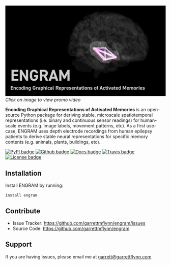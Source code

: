 [![Promo video](docs/source/images/EngramPromo.png)](https://youtu.be/axIlS-cYoX4)
*Click on image to view promo video*

**Encoding Graphical Representations of Activated Memories**
is an open-source Python package for deriving stable. microscale spatiotemporal representations (i.e. binary and continuous sensor readings) for human-scale events (e.g. image labels, movement patterns, etc). As a first use-case, ENGRAM uses depth electrode recordings from human epilepsy patients to derive stable neural representations for specific memory contents (e.g. animals, plants, buildings, etc).

[![PyPI badge](https://img.shields.io/pypi/v/engram.svg?logo=python&logoColor=white)](https://pypi.org/project/engram/)
[![Github badge](https://img.shields.io/badge/github-source_code-blue.svg?logo=github&logoColor=white)](https://github.com/garrettmflynn/engram)
[![Docs badge](https://img.shields.io/readthedocs/engram/latest.svg?logo=read-the-docs&logoColor=white)](https://readthedocs.org/projects/engram)
[![Travis badge](https://img.shields.io/travis/com/garrettmflynn/engram/master.svg?logo=travis-ci&logoColor=white)](https://travis-ci.com/github/GarrettMFlynn/ENGRAM)
[![License badge](https://img.shields.io/badge/License-GPLv3-blue.svg)](https://www.gnu.org/licenses/gpl-3.0)

## Installation

Install ENGRAM by running:

    install engram

## Contribute

* Issue Tracker: https://github.com/garrettmflynn/engram/issues
* Source Code: https://github.com/garrettmflynn/engram

## Support

If you are having issues, please email me at garrett@garrettflynn.com